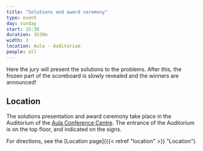 ```yaml
---
title: "Solutions and award ceremony"
type: event
day: sunday
start: 15:30
duration: 1h30m
width: 3
location: Aula - Auditorium
people: all
---
```


Here the jury will present the solutions to the problems.
After this, the frozen part of the scoreboard is slowly revealed and the winners are announced!

## Location
The solutions presentation and award ceremony take place in the Auditorium of the [Aula Conference Centre](https://iamap.tudelft.nl/en/poi/aula-conference-center/).
The entrance of the Auditorium is on the top floor, and indicated on the signs.

For directions, see the [Location page]({{< relref "location" >}} "Location").
